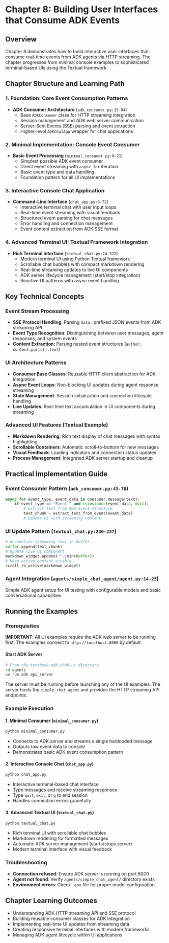 # Chapter 8: Building User Interfaces that Consume ADK Events

## Overview
Chapter 8 demonstrates how to build interactive user interfaces that consume real-time events from ADK agents via HTTP streaming. The chapter progresses from minimal console examples to sophisticated terminal-based UIs using the Textual framework.

## Chapter Structure and Learning Path

### 1. Foundation: Core Event Consumption Patterns
- **ADK Consumer Architecture** (`adk_consumer.py:15-94`)
  - Base `ADKConsumer` class for HTTP streaming integration
  - Session management and ADK web server communication
  - Server-Sent Events (SSE) parsing and event extraction
  - Higher-level `ADKChatApp` wrapper for chat applications

### 2. Minimal Implementation: Console Event Consumer
- **Basic Event Processing** (`minimal_consumer.py:8-21`)
  - Simplest possible ADK event consumer
  - Direct event streaming with `async for` iteration
  - Basic event type and data handling
  - Foundation pattern for all UI implementations

### 3. Interactive Console Chat Application
- **Command-Line Interface** (`chat_app.py:8-72`)
  - Interactive terminal chat with user input loops
  - Real-time event streaming with visual feedback
  - Structured event parsing for chat messages
  - Error handling and connection management
  - Event content extraction from ADK SSE format

### 4. Advanced Terminal UI: Textual Framework Integration
- **Rich Terminal Interface** (`textual_chat.py:24-322`)
  - Modern terminal UI using Python Textual framework
  - Scrollable chat bubbles with compact markdown rendering
  - Real-time streaming updates to live UI components
  - ADK server lifecycle management (start/stop integration)
  - Reactive UI patterns with async event handling

## Key Technical Concepts

### Event Stream Processing
- **SSE Protocol Handling**: Parsing `data:` prefixed JSON events from ADK streaming API
- **Event Type Recognition**: Distinguishing between user messages, agent responses, and system events
- **Content Extraction**: Parsing nested event structures (`author`, `content.parts[].text`)

### UI Architecture Patterns
- **Consumer Base Classes**: Reusable HTTP client abstraction for ADK integration
- **Async Event Loops**: Non-blocking UI updates during agent response streaming  
- **State Management**: Session initialization and connection lifecycle handling
- **Live Updates**: Real-time text accumulation in UI components during streaming

### Advanced UI Features (Textual Example)
- **Markdown Rendering**: Rich text display of chat messages with syntax highlighting
- **Scrollable Containers**: Automatic scroll-to-bottom for new messages
- **Visual Feedback**: Loading indicators and connection status updates
- **Process Management**: Integrated ADK server startup and cleanup

## Practical Implementation Guide

### Event Consumer Pattern (`adk_consumer.py:43-70`)
```python
async for event_type, event_data in consumer.message(text):
    if event_type == "Event:" and isinstance(event_data, dict):
        # Extract text from ADK event structure
        text_chunk = extract_text_from_event(event_data)
        # Update UI with streaming content
```

### UI Update Pattern (`textual_chat.py:230-237`)
```python
# Accumulate streaming text in buffer
buffer.append(text_chunk)
# Update live UI component
markdown_widget.update("".join(buffer))
# Keep active content visible
scroll_to_active(markdown_widget)
```

### Agent Integration (`agents/simple_chat_agent/agent.py:14-25`)
Simple ADK agent setup for UI testing with configurable models and basic conversational capabilities.

## Running the Examples

### Prerequisites
**IMPORTANT**: All UI examples require the ADK web server to be running first. The examples connect to `http://localhost:8000` by default.

#### Start ADK Server
```bash
# From the textbook-adk-ch08-ui directory
cd agents
uv run adk api_server
```

The server must be running before launching any of the UI examples. The server hosts the `simple_chat_agent` and provides the HTTP streaming API endpoints.

### Example Execution

#### 1. Minimal Consumer (`minimal_consumer.py`)
```bash
python minimal_consumer.py
```
- Connects to ADK server and streams a single hardcoded message
- Outputs raw event data to console
- Demonstrates basic ADK event consumption pattern

#### 2. Interactive Console Chat (`chat_app.py`)
```bash
python chat_app.py
```
- Interactive terminal-based chat interface
- Type messages and receive streaming responses
- Type `quit`, `exit`, or `q` to end session
- Handles connection errors gracefully

#### 3. Advanced Textual UI (`textual_chat.py`)
```bash
python textual_chat.py
```
- Rich terminal UI with scrollable chat bubbles
- Markdown rendering for formatted messages
- Automatic ADK server management (starts/stops server)
- Modern terminal interface with visual feedback

### Troubleshooting
- **Connection refused**: Ensure ADK server is running on port 8000
- **Agent not found**: Verify `agents/simple_chat_agent/` directory exists
- **Environment errors**: Check `.env` file for proper model configuration

## Chapter Learning Outcomes
- Understanding ADK HTTP streaming API and SSE protocol
- Building reusable consumer classes for ADK integration
- Implementing real-time UI updates from streaming data
- Creating responsive terminal interfaces with modern frameworks
- Managing ADK agent lifecycle within UI applications